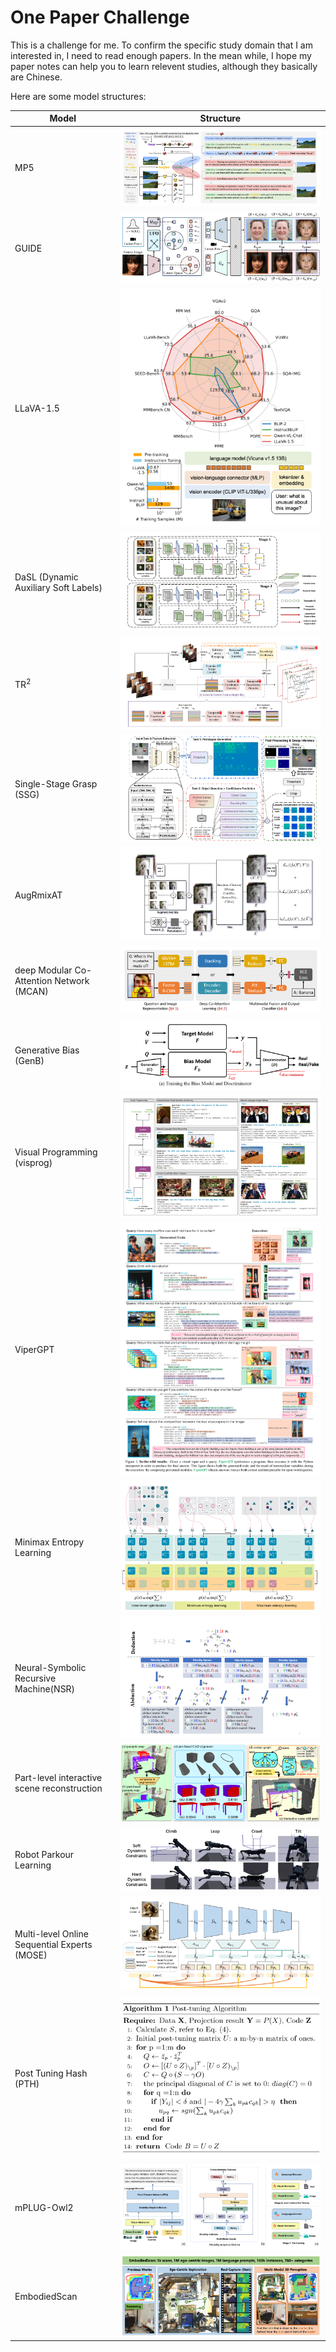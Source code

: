 # One Paper Challenge

This is a challenge for me. To confirm the specific study domain that I am interested in, I need to read enough papers. In the mean while, I hope my paper notes can help you to learn relevent studies, although they basically are Chinese.

Here are some model structures:

|Model|Structure|
|---|---|
|MP5|![MP5](./Robot%20Planning/fig/MP5.png)|
|GUIDE|![GUIDE](./Generative%20Model/fig/GUIDE.png)|
|LLaVA-1.5|![LLaVA-1.5](./Fine-tuning/fig/LLaVA1.5.png)|
|DaSL (Dynamic Auxiliary Soft Labels)|![DaSL](./Neural%20Network/fig/DaSL.png)|
|$\text{TR}^2$|![TR2](./Robot%20Perception/Fig/TR2%20framework.png)|
|Single-Stage Grasp (SSG)|![SSG](./Robot%20Perception/Fig/SSGfig1.png)|
|AugRmixAT|![AugRmixAT](./Generalization/fig/AugRmixAT.png)|
|deep Modular Co-Attention Network (MCAN)|![MCAN](./Visual%20Question%20Answer/fig/MCAN.png)|
|Generative Bias (GenB)|![GenB](./Visual%20Question%20Answer/fig/GenB%20train%20bias%20model%20and%20discriminator.png)|
|Visual Programming (visprog)|![Visprog](./Visual%20Question%20Answer/fig/Visprog.png)|
|ViperGPT|![ViperGPT](./Visual%20Inference/fig/viperGPT.png)|
|Minimax Entropy Learning|![minimax entropy](./Congnition%20Learning/fig/Minimax%20Entropy%20Learning.png)|
|Neural-Symbolic Recursive Machine(NSR)|![NSR](./Congnition%20Learning/fig/deduction-abduction%20process.png)|
|Part-level interactive scene reconstruction|![part-level](./Robot%20Perception/Fig/Part-level%20interactive%20secne%20reconstruction.png)|
|Robot Parkour Learning|![Parkour](./Robot%20Locomotion/fig/parkour%20two-stage%20RL%20training.png)|
|Multi-level Online Sequential Experts (MOSE)|![MOSE](./Congnition%20Learning/fig/MOSE.png)|
|Post Tuning Hash (PTH)|![PTH](./Algorithm/fig/post%20tuning%20hash.png)|
|mPLUG-Owl2|![mPLUG-Owl2](./Big%20Model/fig/mPLUG-Owl2.png)|
|EmbodiedScan|![EmbodiedScan](./Robot%20Perception/Fig/EmbodiedScan.png)|
